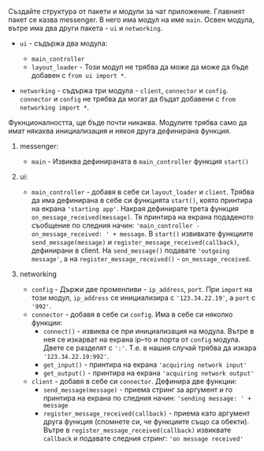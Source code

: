 Създайте структура от пакети и модули за чат приложение. Главният пакет се казва messenger. В него има модул на име `main`. Освен модула, вътре има два други пакета - `ui` и `networking`. 
* `ui` - съдържа два модула:
	- `main_controller`
	- `layout_loader` - Този модул не трябва да може да може да бъде добавен с `from ui import *`.
	
* `networking` - съдържа три модула - `client`, `connector` и `config`. `connector` и `config` не трябва да могат да бъдат добавени с `from networking import *`.


Фукнционалността, ще бъде почти никаква. Модулите трябва само да имат някаква инициализация и някоя друга дефинирана функция.

1. messenger: 
    - `main` - Извиква дефинираната в `main_controller` функция `start()`
1. ui:
    - `main_controller` - добавя в себе си `layout_loader` и `client`. Трябва да има дефинирана в себе си функцията `start()`, която принтира на екрана `'starting app'`. 
	Накрая дефинирате трета функция `on_message_received(message)`. Тя принтира на екрана подаденото съобщение по следния начин: `'main_controller - on_message_received: ' + message`. 
	В `start()` извивкате функциите `send_message(message)` и `register_message_received(callback)`, дефинирани в client. На `send_message()` подавате `'outgoing message'`, а на `register_message_received()` - `on_message_received`.
	
1. networking
    - `config` - Държи две променливи - `ip_address`, `port`. При `import` на този модул, `ip_address` се инициализира с `'123.34.22.19'`, а `port` с `'992'`.
    - `connector` - добавя в себе си `config`. Има в себе си няколко функции:
        * `connect()` - извиква се при инициализация на модула. Вътре в нея се изкарват на екрана ip–то и порта от `config` модула. Двете се разделят с `':'`. Т.е. в нашия случай трябва да изкара `'123.34.22.19:992'`.
	    * `get_input()` - принтира на екрана `'acquiring network input'`
	    * `get_output()` - принтира на екрана `'acquiring network output'`
    - `client` - добавя в себе си `connector`. Дефинира две функции:
        * `send_message(message)` - приема стринг за аргумент и го принтира на екрана по следния начин: `'sending message: ' + message`
        * `register_message_received(callback)` - приема като аргумент друга функция (спомнете си, че функциите също са обекти). Вътре в `register_message_received(callback)` извиквате `callback` и подавате следния стринг: `'on message received'`
